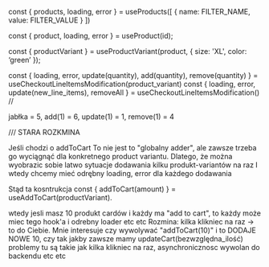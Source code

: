 const { products, loading, error } = useProducts([ { name: FILTER_NAME, value: FILTER_VALUE } ])

const { product, loading, error } = useProduct(id);

const { productVariant } = useProductVariant(product, { size: 'XL', color: ‘green’ });

const { loading, error, update(quantity), add(quantity), remove(quantity) } = useCheckoutLineItemsModification(product_variant)
const { loading, error, update(new_line_items), removeAll } = useCheckoutLineItemsModification() //

jabłka = 5,
add(1) = 6, update(1) = 1, remove(1) = 4

/// STARA ROZKMINA

Jeśli chodzi o addToCart
To nie jest to "globalny adder", ale zawsze trzeba go wyciągnąć dla konkretnego product variantu. Dlatego, że można wyobrazic sobie latwo sytuacje dodawania kilku produkt-variantów na raz
I wtedy chcemy mieć odrębny loading, error dla każdego dodawania

Stąd ta kosntrukcja
const { addToCart(amount) } = useAddToCart(productVariant).

wtedy jesli masz 10 produkt cardów i każdy ma "add to cart", to każdy może miec tego hook'a i odrebny loader etc etc
Rozmina: kilka klikniec na raz -> to do Ciebie. Mnie interesuje czy wywolywać "addToCart(10)" i to DODAJE NOWE 10,
czy tak jakby zawsze mamy updateCart(bezwzględna_ilość)
problemy tu są takie jak kilka klikniec na raz, asynchronicznosc wywolan do backendu etc etc
